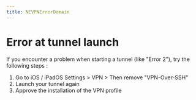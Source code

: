 ```yaml
---
title: NEVPNErrorDomain
---
```


# Error at tunnel launch
If you encounter a problem when starting a tunnel (like "Error 2"), try the following steps :

1. Go to iOS / iPadOS Settings > VPN > Then remove "VPN-Over-SSH"
2. Launch your tunnel again
3. Approve the installation of the VPN profile